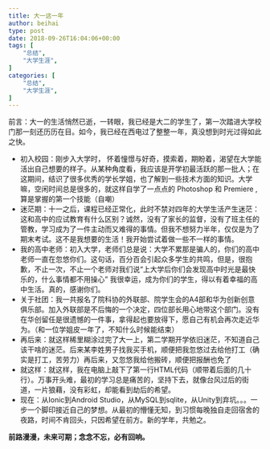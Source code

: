 ```yaml
---
title: 大一这一年
author: beihai
type: post
date: 2018-09-26T16:04:06+00:00
tags: [
    "总结",
  	"大学生涯",
]
categories: [
    "总结",
    "大学生涯",
]
---
```

前言：大一的生活悄然已逝，一转眼，我已经是大二的学生了，第一次踏进大学校门那一刻还历历在目。如今，我已经在西电过了整整一年，真没想到时光过得如此之快。
  
<!--more-->

  * 初入校园：刚步入大学时， 怀着憧憬与好奇，摸索着，期盼着，渴望在大学能活出自己想要的样子。从某种角度看，我应该是开学初最活跃的那一批人；在这期间，结识了很多优秀的学长学姐，也了解到一些技术方面的知识。大学嘛，空闲时间总是很多的，就这样自学了一点点的 Photoshop 和 Premiere ,算是掌握的第一个技能（自嘲）
  * 迷茫期：十一之后，课程已经正常化，此时不禁对四年的大学生活产生迷茫：这和高中的应试教育有什么区别？诚然，没有了家长的监督，没有了班主任的管教，学习成为了一件主动而又难得的事情。但我不想努力半年，仅仅是为了期末考试。这不是我想要的生活！我开始尝试着做一些不一样的事情。
  * 我的高中老师：初入大学，老师们总是说：大学不累那是骗人的，你们的高中老师一直在忽悠你们。这句话，百分百会引起众多学生的共鸣，但是，很抱歉，不止一次，不止一个老师对我们说“上大学后你们会发现高中时光是最快乐的，什么事情都不用操心” 我很幸运，成为你们的学生，得以有着幸福的高中生活。真的，感谢你们。
  * 关于社团：我一共报名了院科协的外联部、院学生会的A4部和华为创新创意俱乐部。加入外联部是不后悔的一个决定，四位部长用心地带这个部门。没有在华创留任是很遗憾的一件事，拿得起也要放得下，愿自己有机会再次走近华为。（和一位学姐皮一年了，不知什么时候能结束）
  * 再后来：就这样稀里糊涂过完了大一上，第二学期开学依旧迷茫，不知道自己该干啥的迷茫。后来某李姓男子找我买手机，顺便把我忽悠过去给他打工（确实是打工，苦劳力）再后来，又忽悠我给他搬砖，顺便把报酬也免了
  * 就这样：就这样，我在电脑上敲下了第一行HTML代码（顺带着后面的几十行）。万事开头难，最初的学习总是痛苦的，坚持下去，就像台风过后的街道，一片狼藉，没有彩虹，却能看到劫后的希望。
  * 现在：从Ionic到Android Studio，从MySQL到sqlite，从Unity到弃坑。。。一步一个脚印接近自己的梦想。从最初的懵懂无知，到习惯每晚独自走回宿舍的夜路，时间不肯回头，只因希望在前方。新的学年，共勉之。

**前路漫漫，未来可期；念念不忘，必有回响。**